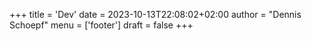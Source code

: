 +++
title = 'Dev'
date = 2023-10-13T22:08:02+02:00
author = "Dennis Schoepf"
menu = ['footer']
draft = false
+++
